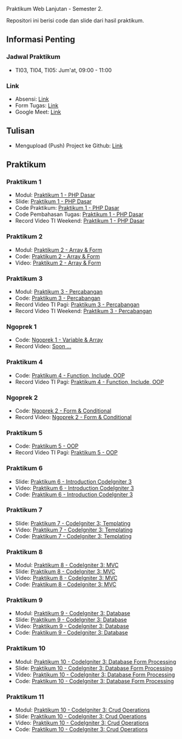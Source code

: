 Praktikum Web Lanjutan - Semester 2.

Repositori ini berisi code dan slide dari hasil praktikum.

## Informasi Penting

### Jadwal Praktikum

- TI03, TI04, TI05: Jum'at, 09:00 - 11:00

### Link

- Absensi: [Link](http://forms.gle/GJizFgnWFonogNUh7)
- Form Tugas: [Link](http://forms.gle/7BqQy4vNu7d4A6Lf9)
- Google Meet: [Link](http://meet.google.com/njg-mhqy-qvw)

## Tulisan

- Mengupload (Push) Project ke Github: [Link](https://aufaroot18.medium.com/mengupload-push-project-ke-github-5150cccb4409)

## Praktikum

### Praktikum 1

- Modul: [Praktikum 1 - PHP Dasar](https://elen.nurulfikri.ac.id/pluginfile.php/33857/mod_resource/content/0/01_praktikum_php.pdf)
- Slide: [Praktikum 1 - PHP Dasar](https://aufaroot18.github.io/pwl/Praktikum%201/Slide/Praktikum%201.pdf)
- Code Praktikum: [Praktikum 1 - PHP Dasar](https://github.com/aufaroot18/pwl/tree/main/Praktikum%201/Code)
- Code Pembahasan Tugas: [Praktikum 1 - PHP Dasar](https://github.com/aufaroot18/pwl/tree/main/Praktikum%201/Code%20Pembahasan%20Tugas)
- Record Video TI Weekend: [Praktikum 1 - PHP Dasar](https://drive.google.com/file/d/1i0TY5ptc_gER9yhMAkX2dxdXWE55yLLf/view)

### Praktikum 2

- Modul: [Praktikum 2 - Array & Form](https://elen.nurulfikri.ac.id/pluginfile.php/33857/mod_resource/content/0/01_praktikum_php.pdf)
- Code: [Praktikum 2 - Array & Form](https://github.com/aufaroot18/pwl/tree/main/Praktikum%202)
- Video: [Praktikum 2 - Array & Form](https://www.youtube.com/watch?v=xyqP6GdKVHk)

### Praktikum 3

- Modul: [Praktikum 3 - Percabangan](https://elen.nurulfikri.ac.id/pluginfile.php/34703/mod_resource/content/0/praktikum02_php.pdf)
- Code: [Praktikum 3 - Percabangan](https://github.com/aufaroot18/pwl/tree/main/Praktikum%203)
- Record Video TI Pagi: [Praktikum 3 - Percabangan](https://drive.google.com/file/d/1jD0PkvaQ-JtiDZeTHiLoTHpcOTPJX4Hs/view?usp=sharing)
- Record Video TI Weekend: [Praktikum 3 - Percabangan](https://drive.google.com/file/d/1PJLZHzRhTxBoxK-6x01vIS3uAfS43np6/view?usp=sharing)

### Ngoprek 1

- Code: [Ngoprek 1 - Variable & Array](https://github.com/aufaroot18/pwl/tree/main/Ngoprek%201/Code)
- Record Video: [Soon ...]()

### Praktikum 4
- Code: [Praktikum 4 - Function, Include, OOP](https://github.com/aufaroot18/pwl/tree/main/Praktikum%204)
- Record Video TI Pagi: [Praktikum 4 - Function, Include, OOP](https://drive.google.com/file/d/1blSIW96B68jy2GrKOJLJt9OpyISGWKdv/view?usp=sharing)

### Ngoprek 2
- Code: [Ngoprek 2 - Form & Conditional](https://github.com/aufaroot18/pwl/tree/main/Ngoprek%202/Code)
- Record Video: [Ngoprek 2 - Form & Conditional](https://drive.google.com/file/d/1fTJPz41BgSUyXlYWtOGD3NK5J0H38iOB/view?usp=sharing)

### Praktikum 5
- Code: [Praktikum 5 - OOP](https://github.com/aufaroot18/pwl/tree/main/Praktikum%205/Code)
- Record Video TI Pagi: [Praktikum 5 - OOP](https://drive.google.com/file/d/1FA6sSnIbkLiVIshbuR9QQePIPdmVUZHG/view?usp=sharing)

### Praktikum 6
- Slide: [Praktikum 6 - Introduction CodeIgniter 3](https://aufaroot18.github.io/pwl/Praktikum%206/Slide/Pertemuan%206.pdf)
- Video: [Praktikum 6 - Introduction CodeIgniter 3](https://youtu.be/IJFdZAWrdNs)
- Code: [Praktikum 6 - Introduction CodeIgniter 3](https://github.com/aufaroot18/pwl/tree/main/Praktikum%206/Code)

### Praktikum 7
- Slide: [Praktikum 7 - CodeIgniter 3: Templating](https://aufaroot18.github.io/pwl/Praktikum%207/Slide/Pertemuan%207.pdf)
- Video: [Praktikum 7 - CodeIgniter 3: Templating](https://youtu.be/vUonoL-8FTI)
- Code: [Praktikum 7 - CodeIgniter 3: Templating](https://github.com/aufaroot18/pwl/tree/main/Praktikum%207/Code/blog)

### Praktikum 8
- Modul: [Praktikum 8 - CodeIgniter 3: MVC](https://elen.nurulfikri.ac.id/pluginfile.php/35852/mod_resource/content/0/praktikum_ci_mvc.pdf)
- Slide: [Praktikum 8 - CodeIgniter 3: MVC](https://aufaroot18.github.io/pwl/Praktikum%208/Slide/Pertemuan%208.pdf)
- Video: [Praktikum 8 - CodeIgniter 3: MVC](https://youtu.be/FL8BEfqT3R4)
- Code: [Praktikum 8 - CodeIgniter 3: MVC](https://github.com/aufaroot18/pwl/tree/main/Praktikum%208/Code/blog)

### Praktikum 9
- Modul: [Praktikum 9 - CodeIgniter 3: Database](https://elen.nurulfikri.ac.id/pluginfile.php/36167/mod_resource/content/0/praktikum_ci_database.pdf)
- Slide: [Praktikum 9 - CodeIgniter 3: Database](https://docs.google.com/presentation/d/1LxA1iw53vrh0G-MJhXsjt6nHl777AU8Oe7qsy_tyrBU/edit?usp=sharing)
- Video: [Praktikum 9 - CodeIgniter 3: Database](https://youtu.be/MYdnO-jjO8s)
- Code: [Praktikum 9 - CodeIgniter 3: Database](https://github.com/aufaroot18/pwl/tree/main/Praktikum%209/Code/blog)

### Praktikum 10
- Modul: [Praktikum 10 - CodeIgniter 3: Database Form Processing](#)
- Slide: [Praktikum 10 - CodeIgniter 3: Database Form Processing](https://docs.google.com/presentation/d/1BIpilXfN8JWjMlj9qiITyx7xcAX5o5kBP9rzY94ANVA/edit?usp=sharing)
- Video: [Praktikum 10 - CodeIgniter 3: Database Form Processing](https://youtu.be/gAqJbEfQT1g)
- Code: [Praktikum 10 - CodeIgniter 3: Database Form Processing](https://github.com/aufaroot18/pwl/tree/main/Praktikum%2010/Code/blog)

### Praktikum 11
- Modul: [Praktikum 10 - CodeIgniter 3: Crud Operations](#)
- Slide: [Praktikum 10 - CodeIgniter 3: Crud Operations](https://docs.google.com/presentation/d/1epLJNafEGdd5bFN2YgNf03pUK959Q48pmgHsu9_RuH8/edit?usp=sharing)
- Video: [Praktikum 10 - CodeIgniter 3: Crud Operations](https://youtu.be/0aKGDw86urU)
- Code: [Praktikum 10 - CodeIgniter 3: Crud Operations](#)
